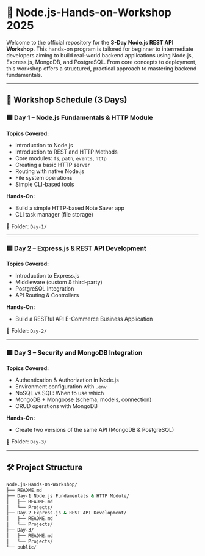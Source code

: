 # 🚀 Node.js-Hands-on-Workshop 2025

Welcome to the official repository for the **3-Day Node.js REST API Workshop**. This hands-on program is tailored for beginner to intermediate developers aiming to build real-world backend applications using Node.js, Express.js, MongoDB, and PostgreSQL. From core concepts to deployment, this workshop offers a structured, practical approach to mastering backend fundamentals.

---

## 📅 Workshop Schedule (3 Days)

### 🟩 **Day 1 – Node.js Fundamentals & HTTP Module**
**Topics Covered:**
- Introduction to Node.js
- Introduction to REST and HTTP Methods
- Core modules: `fs`, `path`, `events`, `http`
- Creating a basic HTTP server 
- Routing with native Node.js
- File system operations
- Simple CLI-based tools

**Hands-On:**
- Build a simple HTTP-based Note Saver app
- CLI task manager (file storage)

📂 Folder: `Day-1/`

---

### 🟨 **Day 2 – Express.js & REST API Development**
**Topics Covered:**
- Introduction to Express.js
- Middleware (custom & third-party)
- PostgreSQL Integration
- API Routing & Controllers

**Hands-On:**
- Build a RESTful API E-Commerce Business Application

📂 Folder: `Day-2/`

---

### 🟥 **Day 3 – Security and MongoDB Integration**
**Topics Covered:**
- Authentication & Authorization in Node.js
- Environment configuration with `.env`
- NoSQL vs SQL: When to use which
- MongoDB + Mongoose (schema, models, connection)
- CRUD operations with MongoDB

**Hands-On:**
- Create two versions of the same API (MongoDB & PostgreSQL)

📂 Folder: `Day-3/`

---

## 🛠️ Project Structure

```bash
Node.js-Hands-On-Workshop/
├── README.md
├── Day-1 Node.js Fundamentals & HTTP Module/
│   ├── README.md
│   └── Projects/
├── Day-2 Express.js & REST API Development/
│   ├── README.md
│   └── Projects/
├── Day-3/
│   ├── README.md
│   └── Projects/
└── public/
